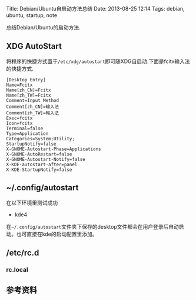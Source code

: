 Title: Debian/Ubuntu自启动方法总结
Date: 2013-08-25 12:14
Tags: debian, ubuntu, startup, note

总结Debian/Ubuntu的启动方法.

## XDG AutoStart
将程序的快捷方式置于`/etc/xdg/autostart`即可随XDG自启动.下面是fcitx输入法的快捷方式.

    [Desktop Entry]
    Name=Fcitx
    Name[zh_CN]=Fcitx
    Name[zh_TW]=Fcitx
    Comment=Input Method
    Comment[zh_CN]=输入法
    Comment[zh_TW]=輸入法
    Exec=fcitx
    Icon=fcitx
    Terminal=false
    Type=Application
    Categories=System;Utility;
    StartupNotify=false
    X-GNOME-Autostart-Phase=Applications
    X-GNOME-AutoRestart=false
    X-GNOME-Autostart-Notify=false
    X-KDE-autostart-after=panel
    X-KDE-StartupNotify=false

## ~/.config/autostart
在以下环境里测试成功

* kde4

在`~/.config/autostart`文件夹下保存的desktop文件都会在用户登录后自动启动。也可直接在kde的启动配置里添加。

## /etc/rc.d

### rc.local

## 参考资料

